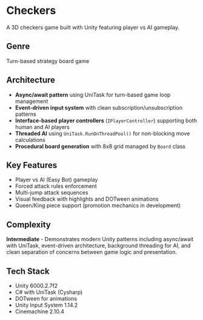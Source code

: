 # Checkers

A 3D checkers game built with Unity featuring player vs AI gameplay.

## Genre
Turn-based strategy board game

## Architecture
- **Async/await pattern** using UniTask for turn-based game loop management
- **Event-driven input system** with clean subscription/unsubscription patterns
- **Interface-based player controllers** (`IPlayerController`) supporting both human and AI players
- **Threaded AI** using `UniTask.RunOnThreadPool()` for non-blocking move calculations
- **Procedural board generation** with 8x8 grid managed by `Board` class

## Key Features
- Player vs AI (Easy Bot) gameplay
- Forced attack rules enforcement
- Multi-jump attack sequences
- Visual feedback with highlights and DOTween animations
- Queen/King piece support (promotion mechanics in development)

## Complexity
**Intermediate** - Demonstrates modern Unity patterns including async/await with UniTask, event-driven architecture, background threading for AI, and clean separation of concerns between game logic and presentation.

## Tech Stack
- Unity 6000.2.7f2
- C# with UniTask (Cysharp)
- DOTween for animations
- Unity Input System 1.14.2
- Cinemachine 2.10.4
